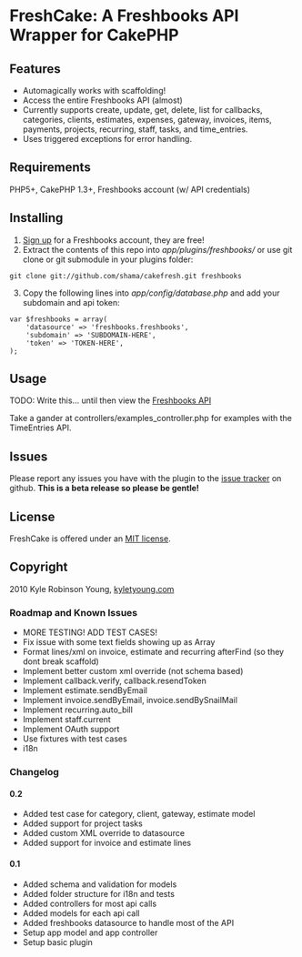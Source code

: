 # FreshCake: A Freshbooks API Wrapper for CakePHP

## Features

* Automagically works with scaffolding!
* Access the entire Freshbooks API (almost)
 * Currently supports create, update, get, delete, list for callbacks, categories, clients, estimates, expenses, gateway, invoices, items, payments, projects, recurring, staff, tasks, and time_entries.
* Uses triggered exceptions for error handling.

## Requirements

PHP5+, CakePHP 1.3+, Freshbooks account (w/ API credentials)

## Installing

  1. [Sign up](http://freshbooks.com) for a Freshbooks account, they are free!
  2. Extract the contents of this repo into *app/plugins/freshbooks/* or use git clone or git submodule in your plugins folder:
		
	git clone git://github.com/shama/cakefresh.git freshbooks

  3. Copy the following lines into *app/config/database.php* and add your subdomain and api token:

	var $freshbooks = array(
		'datasource' => 'freshbooks.freshbooks',
		'subdomain' => 'SUBDOMAIN-HERE',
		'token' => 'TOKEN-HERE',
	);

## Usage

TODO: Write this... until then view the [Freshbooks API](http://developers.freshbooks.com/)

Take a gander at controllers/examples_controller.php for examples with the TimeEntries API.

## Issues

Please report any issues you have with the plugin to the [issue tracker](http://github.com/shama/freshcake/issues) on github. **This is a beta release so please be gentle!**

## License

FreshCake is offered under an [MIT license](http://www.opensource.org/licenses/mit-license.php).

## Copyright

2010 Kyle Robinson Young, [kyletyoung.com](http://kyletyoung.com)

### Roadmap and Known Issues

* MORE TESTING! ADD TEST CASES!
* Fix issue with some text fields showing up as Array
* Format lines/xml on invoice, estimate and recurring afterFind (so they dont break scaffold)
* Implement better custom xml override (not schema based)
* Implement callback.verify, callback.resendToken
* Implement estimate.sendByEmail
* Implement invoice.sendByEmail, invoice.sendBySnailMail
* Implement recurring.auto_bill
* Implement staff.current
* Implement OAuth support
* Use fixtures with test cases
* i18n

### Changelog

#### 0.2

* Added test case for category, client, gateway, estimate model
* Added support for project tasks
* Added custom XML override to datasource
* Added support for invoice and estimate lines

#### 0.1

* Added schema and validation for models
* Added folder structure for i18n and tests
* Added controllers for most api calls
* Added models for each api call
* Added freshbooks datasource to handle most of the API
* Setup app model and app controller
* Setup basic plugin
